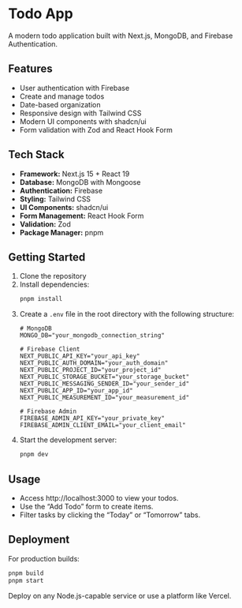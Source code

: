 # Todo App

A modern todo application built with Next.js, MongoDB, and Firebase Authentication.

## Features

- User authentication with Firebase
- Create and manage todos
- Date-based organization
- Responsive design with Tailwind CSS
- Modern UI components with shadcn/ui
- Form validation with Zod and React Hook Form

## Tech Stack

- **Framework:** Next.js 15 + React 19
- **Database:** MongoDB with Mongoose
- **Authentication:** Firebase
- **Styling:** Tailwind CSS
- **UI Components:** shadcn/ui
- **Form Management:** React Hook Form
- **Validation:** Zod
- **Package Manager:** pnpm


## Getting Started

1. Clone the repository
2. Install dependencies:
   ```bash
   pnpm install
   ```
3. Create a `.env` file in the root directory with the following structure:
   ```properties
   # MongoDB
   MONGO_DB="your_mongodb_connection_string"

   # Firebase Client
   NEXT_PUBLIC_API_KEY="your_api_key"
   NEXT_PUBLIC_AUTH_DOMAIN="your_auth_domain"
   NEXT_PUBLIC_PROJECT_ID="your_project_id"
   NEXT_PUBLIC_STORAGE_BUCKET="your_storage_bucket"
   NEXT_PUBLIC_MESSAGING_SENDER_ID="your_sender_id"
   NEXT_PUBLIC_APP_ID="your_app_id"
   NEXT_PUBLIC_MEASUREMENT_ID="your_measurement_id"

   # Firebase Admin
   FIREBASE_ADMIN_API_KEY="your_private_key"
   FIREBASE_ADMIN_CLIENT_EMAIL="your_client_email"
   ```
4. Start the development server:
   ```bash
   pnpm dev
   ```

## Usage

- Access http://localhost:3000 to view your todos.
- Use the “Add Todo” form to create items.
- Filter tasks by clicking the “Today” or “Tomorrow” tabs.

## Deployment

For production builds:

```bash
pnpm build
pnpm start
```

Deploy on any Node.js-capable service or use a platform like Vercel.
